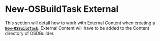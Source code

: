 # New-OSBuildTask External

This section will detail how to work with External Content when creating a [**`New-OSBuildTask`**](../new-osbuildtask/).  External Content will have to be added to the Content directory of OSDBuilder.

